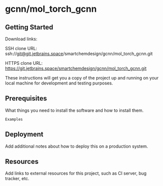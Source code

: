 # gcnn/mol_torch_gcnn



## Getting Started

Download links:

SSH clone URL: ssh://git@git.jetbrains.space/smartchemdesign/gcnn/mol_torch_gcnn.git

HTTPS clone URL: https://git.jetbrains.space/smartchemdesign/gcnn/mol_torch_gcnn.git



These instructions will get you a copy of the project up and running on your local machine for development and testing purposes.

## Prerequisites

What things you need to install the software and how to install them.

```
Examples
```

## Deployment

Add additional notes about how to deploy this on a production system.

## Resources

Add links to external resources for this project, such as CI server, bug tracker, etc.
